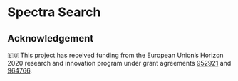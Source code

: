 # Spectra Search

## Acknowledgement

🇪🇺 This project has received funding from the European Union’s Horizon 2020 research and innovation program under grant agreements [952921](https://cordis.europa.eu/project/id/952921) and [964766](https://cordis.europa.eu/project/id/964766).
